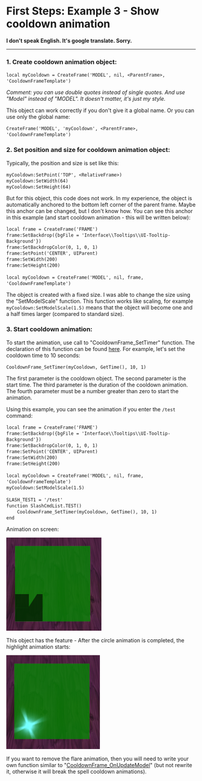 # First Steps: Example 3 - Show cooldown animation

**I don't speak English. It's google translate. Sorry.**

---

### 1. Create cooldown animation object:
```
local myCooldown = CreateFrame('MODEL', nil, <ParentFrame>, 'CooldownFrameTemplate')
```
*Comment: you can use double quotes instead of single quotes. And use "Model" instead of "MODEL". It doesn't matter, it's just my style.*

This object can work correctly if you don't give it a global name. Or you can use only the global name:
```
CreateFrame('MODEL', 'myCooldown', <ParentFrame>, 'CooldownFrameTemplate')
```

### 2. Set position and size for cooldown animation object:

Typically, the position and size is set like this:
```
myCooldown:SetPoint('TOP', <RelativeFrame>)
myCooldown:SetWidth(64)
myCooldown:SetHeight(64)
```
But for this object, this code does not work. In my experience, the object is automatically anchored to the bottom left corner of the parent frame. Maybe this anchor can be changed, but I don't know how. You can see this anchor in this example (and start cooldown animation - this will be written below):
```
local frame = CreateFrame('FRAME')
frame:SetBackdrop({bgFile = 'Interface\\Tooltips\\UI-Tooltip-Background'})
frame:SetBackdropColor(0, 1, 0, 1)
frame:SetPoint('CENTER', UIParent)
frame:SetWidth(200)
frame:SetHeight(200)

local myCooldown = CreateFrame('MODEL', nil, frame, 'CooldownFrameTemplate')
```
The object is created with a fixed size. I was able to change the size using the "SetModelScale" function. This function works like scaling, for example `myCooldown:SetModelScale(1.5)` means that the object will become one and a half times larger (compared to standard size).

### 3. Start cooldown animation:

To start the animation, use call to "CooldownFrame_SetTimer" function. The declaration of this function can be found [here](https://www.townlong-yak.com/framexml/1.12.1/Cooldown.lua#2). For example, let's set the cooldown time to 10 seconds:
```
CooldownFrame_SetTimer(myCooldown, GetTime(), 10, 1)
```
The first parameter is the cooldown object. The second parameter is the start time. The third parameter is the duration of the cooldown animation. The fourth parameter must be a number greater than zero to start the animation.

Using this example, you can see the animation if you enter the `/test` command:
```
local frame = CreateFrame('FRAME')
frame:SetBackdrop({bgFile = 'Interface\\Tooltips\\UI-Tooltip-Background'})
frame:SetBackdropColor(0, 1, 0, 1)
frame:SetPoint('CENTER', UIParent)
frame:SetWidth(200)
frame:SetHeight(200)

local myCooldown = CreateFrame('MODEL', nil, frame, 'CooldownFrameTemplate')
myCooldown:SetModelScale(1.5)

SLASH_TEST1 = '/test'
function SlashCmdList.TEST()
    CooldownFrame_SetTimer(myCooldown, GetTime(), 10, 1)
end
```
Animation on screen:

![Image-01](img/01.png)

This object has the feature - After the circle animation is completed, the highlight animation starts:

![Image-02](img/02.png)

If you want to remove the flare animation, then you will need to write your own function similar to "[CooldownFrame_OnUpdateModel](https://www.townlong-yak.com/framexml/1.12.1/Cooldown.lua#14)" (but not rewrite it, otherwise it will break the spell cooldown animations).
